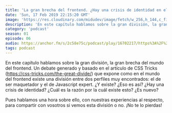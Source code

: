 ```yaml
---
title: 'La gran brecha del frontend. ¿Hay una crisis de identidad en el mundillo del desarrollo web? - 01x06'
date: 'Sun, 17 Feb 2019 22:15:20 GMT'
image: 'https://res.cloudinary.com/midudev/image/fetch/w_256,h_144,c_fill,f_auto/https://d3t3ozftmdmh3i.cloudfront.net/staging/podcast_uploaded_episode/7340239/8a47490c17c4acba.jpeg'
description: 'En este capítulo hablamos sobre la gran división, la gran brecha del mundo del frontend. Un debate generado y basado en el artículo de CSS Tricks (https://css-tricks.com/the-great-'
category: 'podcast'
season: 01
episode: 06
audio: https://anchor.fm/s/2c58e75c/podcast/play/16702217/https%3A%2F%2Fd3ctxlq1ktw2nl.cloudfront.net%2Fstaging%2F2020-6-17%2F90903121-44100-2-8c390784e1be8351.mp3
tags: podcast
---
```


En este capítulo hablamos sobre la gran división, la gran brecha del mundo del frontend. Un debate generado y basado en el artículo de CSS Tricks (https://css-tricks.com/the-great-divide/) que expone como en el mundo del frontend existe una división entre dos perfiles muy encontrados: el de ser maquetador y el de Javascript expert. ¿Y existe? ¿Eso es así? ¿Hay una crisis de identidad? ¿Cuál es la razón por la cuál existe esto? ¿Es nuevo?

Pues hablamos una hora sobre ello, con nuestras experiencias al respecto, para compartir con vosotros si vemos esta división o no. ¡No te lo pierdas!

